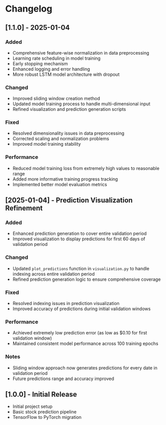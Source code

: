 # Changelog

## [1.1.0] - 2025-01-04
### Added
- Comprehensive feature-wise normalization in data preprocessing
- Learning rate scheduling in model training
- Early stopping mechanism
- Enhanced logging and error handling
- More robust LSTM model architecture with dropout

### Changed
- Improved sliding window creation method
- Updated model training process to handle multi-dimensional input
- Refined visualization and prediction generation scripts

### Fixed
- Resolved dimensionality issues in data preprocessing
- Corrected scaling and normalization problems
- Improved model training stability

### Performance
- Reduced model training loss from extremely high values to reasonable range
- Added more informative training progress tracking
- Implemented better model evaluation metrics

## [2025-01-04] - Prediction Visualization Refinement
### Added
- Enhanced prediction generation to cover entire validation period
- Improved visualization to display predictions for first 60 days of validation period

### Changed
- Updated `plot_predictions` function in `visualization.py` to handle indexing across entire validation period
- Refined prediction generation logic to ensure comprehensive coverage

### Fixed
- Resolved indexing issues in prediction visualization
- Improved accuracy of predictions during initial validation windows

### Performance
- Achieved extremely low prediction error (as low as $0.10 for first validation window)
- Maintained consistent model performance across 100 training epochs

### Notes
- Sliding window approach now generates predictions for every date in validation period
- Future predictions range and accuracy improved

## [1.0.0] - Initial Release
- Initial project setup
- Basic stock prediction pipeline
- TensorFlow to PyTorch migration
